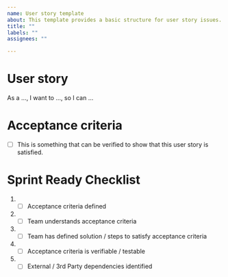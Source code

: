 ```yaml
---
name: User story template
about: This template provides a basic structure for user story issues.
title: ""
labels: ""
assignees: ""

---
```


# User story
As a ..., I want to ..., so I can ...

# Acceptance criteria

- [ ] This is something that can be verified to show that this user story is satisfied.

# Sprint Ready Checklist 
1. - [ ] Acceptance criteria defined 
2. - [ ] Team understands acceptance criteria 
3. - [ ] Team has defined solution / steps to satisfy acceptance criteria 
4. - [ ] Acceptance criteria is verifiable / testable 
5. - [ ] External / 3rd Party dependencies identified 